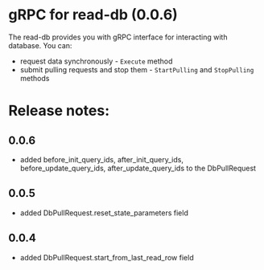 # gRPC for read-db (0.0.6)

The read-db provides you with gRPC interface for interacting with database.
You can:

+ request data synchronously - `Execute` method
+ submit pulling requests and stop them - `StartPulling` and `StopPulling` methods

# Release notes:

## 0.0.6
+ added before_init_query_ids, after_init_query_ids, before_update_query_ids, after_update_query_ids to the DbPullRequest

## 0.0.5
+ added DbPullRequest.reset_state_parameters field

## 0.0.4
+ added DbPullRequest.start_from_last_read_row field